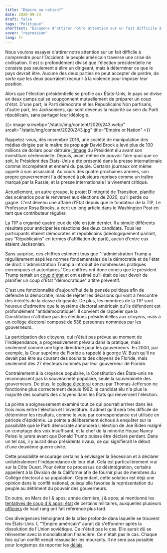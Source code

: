 ```yaml
---
title: "Empire ou nation?"
date: 2020-09-23
draft: false
tags: "Politique"
shorttext: "Essayons d'attirer notre attention sur un fait difficile à comprendre pour l'Occident."
cover: "repression"
lang: fr
---
```


Nous voulons essayer d'attirer notre attention sur un fait difficile à comprendre pour l'Occident: le peuple américain traverse une crise de civilisation. Il est si profondément divisé que l'élection présidentielle ne consiste pas seulement à élire un dirigeant, mais à déterminer ce que le pays devrait être. Aucune des deux parties ne peut accepter de perdre, de sorte que les deux pourraient recourir à la violence pour imposer leur position.

Alors que l'élection présidentielle se profile aux États-Unis, le pays se divise en deux camps qui se soupçonnent mutuellement de préparer un coup d'état. D'une part, le Parti démocrate et les Républicains Non partisans, d'autre part, les Jacksoniens, qui sont devenus la majorité au sein du Parti républicain, sans partager leur idéologie.

{{< image srcwebp="/static/img/content/2020/243.webp" srcalt="/static/img/content/2020/243.jpg" title="Empire or Nation" >}}

Rappelez-vous, dès novembre 2016, une société de manipulation des médias dirigée par le maître de prop agir David Brock a levé plus de 100 millions de dollars pour détruire [l'image](https://www.voltairenet.org/article195462.html "Die Clinton-Maschine, um Donald Trump zu diskreditieren") du Président élu avant son investiture cérémonielle. Depuis, avant même de pouvoir faire quoi que ce soit, le Président des États-Unis a été présenté dans la presse internationale comme incompétent et ennemi du peuple. Certains journaux ont même appelé à son assassinat. Au cours des quatre prochaines années, son propre gouvernement l'a dénoncé à plusieurs reprises comme un traître marqué par la Russie, et la presse internationale l'a vivement critiqué.

Actuellement, un autre groupe, le projet D'intégrité de Transition, planifie des scénarios pour le renverser aux élections de 2020, qu'il perde ou gagne. C'est devenu une affaire d'État depuis que le fondateur de la TIP, Le Professeur Rosa Brooks, a écrit un long article dans le Washington Post en tant que contributeur régulier.

La TIP a organisé quatre jeux de rôle en juin dernier. Il a simulé différents résultats pour anticiper les réactions des deux candidats. Tous les participants étaient démocrates et républicains (idéologiquement parlant, pas "Républicains" en termes d'affiliation de parti), aucun d'entre eux étaient Jacksonian.

Sans surprise, ces chiffres estiment tous que "l'administration Trump a régulièrement sapé les normes fondamentales de la démocratie et de l'état de droit. L'administration Trump a introduit de nombreuses pratiques corrompues et autoritaires."Ces chiffres ont donc conclu que le président Trump tentait un [coup d'état](/static/downloads/Preventing-a-Disrupted-Presidential-Election-and.pdf "Preventing a Disrupted Presidential Election and Transition") et ont estimé qu'il était de leur devoir de planifier un coup d'État "démocratique" à titre préventif.

C'est une fonctionnalité d'aujourd'hui de la pensée politique afin de défendre la démocratie, mais de rejeter les décisions qui vont à l'encontre des intérêts de la classe dirigeante. De plus, les membres de la TIP sont heureux d'admettre que le système électoral américain qu'ils défendent est profondément "antidémocratique". Il convient de rappeler que la Constitution n'attribue pas les élections présidentielles aux citoyens, mais à un collège électoral composé de 538 personnes nommées par les gouverneurs.

La participation des citoyens, qui n'était pas prévue au moment de l'indépendance, a progressivement prévalu dans la pratique, mais seulement comme une ligne directrice pour les gouverneurs. En 2000, par exemple, la Cour suprême de Floride a rappelé à george W. Bush qu'il ne devait pas être au courant des souhaits des citoyens de Floride, mais seulement des 27 électeurs nommés par leur gouverneur de Floride.

Contrairement à la croyance populaire, la Constitution des États-unis ne reconnaissent pas la souveraineté populaire, seule la souveraineté des gouverneurs. De plus, le [collège électoral](https://global.oup.com/academic/product/presidential-elections-and-majority-rule-9780190060152?cc=de&lang=en& "Presidential Elections and Majority Rule") conçu par Thomas Jefferson ne fonctionne plus correctement depuis 1992: le candidat élu n'a plus la majorité des souhaits des citoyens dans les États qui renversent l'élection.

La pointe a soigneusement examiné tout ce qui pourrait arriver dans les trois mois entre l'élection et l'investiture. Il admet qu'il sera très difficile de déterminer les résultats, comme le vote par correspondance est utilisée en période d'épidémie. La pointe a délibérément échoué à enquêter sur la possibilité que le Parti démocrate annoncera L'élection de Joe Biden malgré un comptage des voix insuffisant, et la chef de la minorité House Nancy Pelosi le jurera avant que Donald Trump puisse être déclaré perdant. Dans un tel cas, il y aurait deux présidents rivaux, ce qui signifierait le début d'une deuxième guerre civile.

Cette possibilité encourage certains à envisager la Sécession et à déclarer unilatéralement l'indépendance de leur état. Cela est particulièrement vrai sur la Côte Ouest. Pour éviter ce processus de désintégration, certains appellent à la Division de la Californie afin de fournir plus de membres du Collège électoral à sa population. Cependant, cette solution est déjà une opinion dans le conflit national, puisqu'elle favorise la représentation du peuple au détriment du pouvoir des gouverneurs.

En outre, en Mars de l & apos; année dernière, j & apos; ai mentionné les [tentatives de coup d & apos; état](https://www.voltairenet.org/article209580.html "Putschisten im Schatten des Coronavirus") de certains militaires, auxquelles plusieurs [officiers](https://www.voltairenet.org/article210206.html "Das Pentagon gegen Präsident Trump") de haut rang ont fait référence plus tard.

Ces divergences témoignent de la crise profonde dans laquelle se trouvent les États-Unis. L '"Empire américain" aurait dû s'effondrer après la dissolution de l'Union soviétique. Ce n'était pas le cas. Elle aurait dû se réinventer avec la mondialisation financière. Ce n'était pas le cas. Chaque fois qu'un conflit venait ressusciter les mourants. Il ne sera pas possible pour longtemps de reporter les [délais](https://www.voltairenet.org/article193851.html "Werden sich die Vereinigten Staaten reformieren oder zerreißen?").

